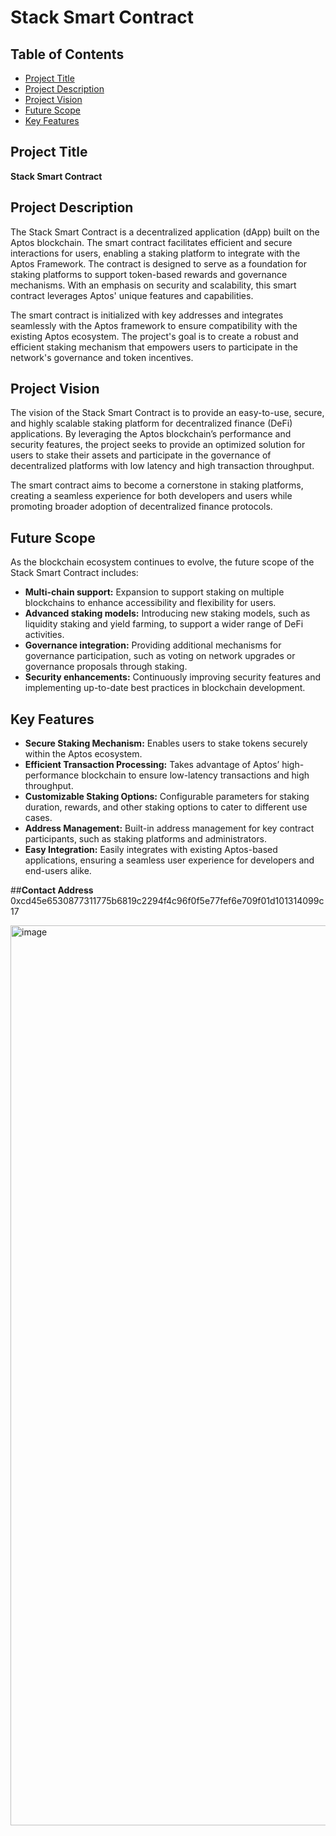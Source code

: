 # Stack Smart Contract

## Table of Contents
- [Project Title](#project-title)
- [Project Description](#project-description)
- [Project Vision](#project-vision)
- [Future Scope](#future-scope)
- [Key Features](#key-features)

## Project Title
**Stack Smart Contract**

## Project Description
The Stack Smart Contract is a decentralized application (dApp) built on the Aptos blockchain. The smart contract facilitates efficient and secure interactions for users, enabling a staking platform to integrate with the Aptos Framework. The contract is designed to serve as a foundation for staking platforms to support token-based rewards and governance mechanisms. With an emphasis on security and scalability, this smart contract leverages Aptos' unique features and capabilities.

The smart contract is initialized with key addresses and integrates seamlessly with the Aptos framework to ensure compatibility with the existing Aptos ecosystem. The project's goal is to create a robust and efficient staking mechanism that empowers users to participate in the network's governance and token incentives.

## Project Vision
The vision of the Stack Smart Contract is to provide an easy-to-use, secure, and highly scalable staking platform for decentralized finance (DeFi) applications. By leveraging the Aptos blockchain’s performance and security features, the project seeks to provide an optimized solution for users to stake their assets and participate in the governance of decentralized platforms with low latency and high transaction throughput.

The smart contract aims to become a cornerstone in staking platforms, creating a seamless experience for both developers and users while promoting broader adoption of decentralized finance protocols.

## Future Scope
As the blockchain ecosystem continues to evolve, the future scope of the Stack Smart Contract includes:
- **Multi-chain support:** Expansion to support staking on multiple blockchains to enhance accessibility and flexibility for users.
- **Advanced staking models:** Introducing new staking models, such as liquidity staking and yield farming, to support a wider range of DeFi activities.
- **Governance integration:** Providing additional mechanisms for governance participation, such as voting on network upgrades or governance proposals through staking.
- **Security enhancements:** Continuously improving security features and implementing up-to-date best practices in blockchain development.

## Key Features
- **Secure Staking Mechanism:** Enables users to stake tokens securely within the Aptos ecosystem.
- **Efficient Transaction Processing:** Takes advantage of Aptos’ high-performance blockchain to ensure low-latency transactions and high throughput.
- **Customizable Staking Options:** Configurable parameters for staking duration, rewards, and other staking options to cater to different use cases.
- **Address Management:** Built-in address management for key contract participants, such as staking platforms and administrators.
- **Easy Integration:** Easily integrates with existing Aptos-based applications, ensuring a seamless user experience for developers and end-users alike.

##**Contact Address**
0xcd45e6530877311775b6819c2294f4c96f0f5e77fef6e709f01d101314099c17

<img width="1440" alt="image" src="https://github.com/user-attachments/assets/ceb6bbe9-3c1f-41d9-87a0-deec1c26750e" />
